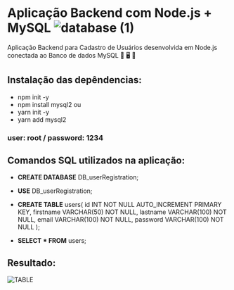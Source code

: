 # Aplicação Backend com Node.js + MySQL ![database (1)](https://user-images.githubusercontent.com/96146165/167915387-a1832398-48a4-4261-8ca9-febea674d17c.png)
Aplicação Backend para Cadastro de Usuários desenvolvida em Node.js conectada ao Banco de dados MySQL 👥 🖥 💾 

## Instalação das depêndencias:
- npm init -y
- npm install mysql2
ou
- yarn init -y
- yarn add mysql2

### user: root / password: 1234

## Comandos SQL utilizados na aplicação:

- <strong>CREATE DATABASE</strong> DB_userRegistration;

- <strong>USE</strong> DB_userRegistration;

- <strong>CREATE TABLE</strong> users(
    id INT NOT NULL AUTO_INCREMENT PRIMARY KEY, 
    firstname VARCHAR(50) NOT NULL, 
    lastname VARCHAR(100) NOT NULL,
    email VARCHAR(100) NOT NULL, 
    password VARCHAR(100) NOT NULL
);

- <strong>SELECT * FROM</strong> users;

## Resultado:

![TABLE](https://user-images.githubusercontent.com/96146165/169185035-488d680b-1701-47d0-82fe-4f33afef7fda.png)

